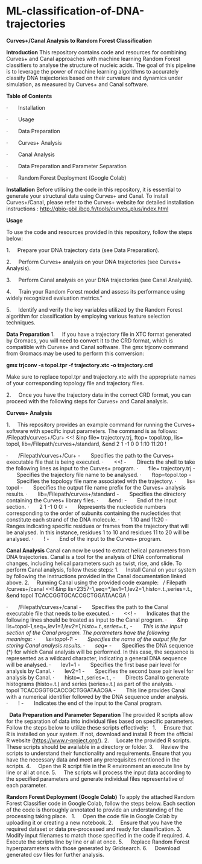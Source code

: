 # ML-classification-of-DNA-trajectories
**Curves+/Canal Analysis to Random Forest Classification**
 
 
 
**Introduction**
This repository contains code and resources for combining Curves+ and Canal approaches with machine learning Random Forest classifiers to analyse the structure of nucleic acids. The goal of this pipeline is to leverage the power of machine learning algorithms to accurately classify DNA trajectories based on their curvature and dynamics under simulation, as measured by Curves+ and Canal software.
 
 
 
**Table of Contents**

·       Installation

·       Usage

·       Data Preparation

·       Curves+ Analysis

·       Canal Analysis

·       Data Preparation and Parameter Separation

·       Random Forest Deployment (Google Colab)
 
 
 
 **Installation**
Before utilising the code in this repository, it is essential to generate your structural data using Curves+ and Canal. To install Curves+/Canal, please refer to the Curves+ website for detailed installation instructions : http://gbio-pbil.ibcp.fr/tools/curves_plus/index.html
 
 
 
 **Usage**
 
 To use the code and resources provided in this repository, follow the steps below:


1.     Prepare your DNA trajectory data (see Data Preparation).


2.     Perform Curves+ analysis on your DNA trajectories (see Curves+ Analysis).


3.     Perform Canal analysis on your DNA trajectories (see Canal Analysis).


4.     Train your Random Forest model and assess its performance using widely recognized evaluation metrics."


5.     Identify and verify the key variables utilized by the Random Forest algorithm for classification by employing various feature selection techniques.
  
  
  
 
**Data Preparation**
1.     If you have a trajectory file in XTC format generated by Gromacs, you will need to convert it to the CRD format, which is compatible with Curves+ and Canal software. The gmx trjconv command from Gromacs may be used to perform this conversion: 


 
**gmx trjconv -s topol.tpr -f trajectory.xtc -o trajectory.crd**
 
 
 
Make sure to replace topol.tpr and trajectory.xtc with the appropriate names of your corresponding topology file and trajectory files.
 
 
 
2.     Once you have the trajectory data in the correct CRD format, you can proceed with the following steps for Curves+ and Canal analysis.
 
 
 **Curves+ Analysis**
 
1.     This repository provides an example command for running the Curves+ software with specific input parameters. The command is as follows:
 
/Filepath/curves+/Cur+ <<!
&inp file= trajectory.trj, ftop= topol.top, lis= topol, 
lib=/Filepath/curves+/standard,
&end
2 1 -1 0 0
1:10
11:20
!

·       /Filepath/curves+/Cur+
-       Specifies the path to the Curves+ executable file that is being executed.
·       <<!
-       Directs the shell to take the following lines as input to the Curves+ program.
·       file= trajectory.trj
-       Specifies the trajectory file name to be analysed.
·       ftop=topol.top
-       Specifies the topology file name associated with the trajectory.
·       lis= topol
-       Specifies the output file name prefix for the Curves+ analysis results.
·       lib=/Filepath/curves+/standard
-       Specifies the directory containing the Curves+ library files.
·       &end:
-       End of the input section.
·       2 1 -1 0 0:
-       Represents the nucleotide numbers corresponding to the order of subunits containing the nucleotides that constitute each strand of the DNA molecule.
·       1:10 and 11:20
-       Ranges indicating specific residues or frames from the trajectory that will be analysed. In this instance, residues 1 to 10 and residues 11 to 20 will be analysed.
·       !
-       End of the input to the Curves+ program.
 
 
**Canal Analysis**
Canal can now be used to extract helical parameters from DNA trajectories. Canal is a tool for the analysis of DNA conformational changes, including helical parameters such as twist, rise, and slide.
To perform Canal analysis, follow these steps:
1.     Install Canal on your system by following the instructions provided in the Canal documentation linked above.
2.     Running Canal using the provided code example:
 
/ Filepath /curves+/canal <<!
&inp lis=2357-1,seq=*,lev1=1,lev2=1,histo=.t.,series=.t.,
&end
topol TCACCGGTGCACCGCTGGATAACGA
!

·       /Filepath/curves+/canal
-       Specifies the path to the Canal executable file that needs to be executed.
·       <<!
-       Indicates that the following lines should be treated as input to the Canal program.
·       &inp lis=topol-1,seq=*,lev1=1,lev2=1,histo=.t.,series=.t.,
-       This is the input section of the Canal program. The parameters have the following meanings:
·       lis=topol-1:
-       Specifies the name of the output file for storing Canal analysis results.
·       seq=*
-       Specifies the DNA sequence (*) for which Canal analysis will be performed. In this case, the sequence is represented as a wildcard character, indicating a general DNA sequence will be analysed.
·       lev1=1
-       Specifies the first base pair level for analysis by Canal.
·       lev2=1
-       Specifies the second base pair level for analysis by Canal.
·       histo=.t.,series=.t.,
-       Directs Canal to generate histograms (histo=.t.) and series (series=.t.) as part of the analysis.
·       topol TCACCGGTGCACCGCTGGATAACGA
-       This line provides Canal with a numerical identifier followed by the DNA sequence under analysis.
·       !
-       Indicates the end of the input to the Canal program.

 
**Data Preparation and Parameter Separation**
The provided R scripts allow for the separation of data into individual files based on specific parameters. Follow the steps below to utilize these scripts effectively:
 
1.     Ensure that R is installed on your system. If not, download and install R from the official R website (https://www.r-project.org/).
2.     Locate the provided R scripts. These scripts should be available in a directory or folder.
3.     Review the scripts to understand their functionality and requirements. Ensure that you have the necessary data and meet any prerequisites mentioned in the scripts.
4.     Open the R script file in the R environment an execute line by line or all at once.
5.     The scripts will process the input data according to the specified parameters and generate individual files representative of each parameter.


**Random Forest Deployment (Google Colab)**
To apply the attached Random Forest Classifier code in Google Colab, follow the steps below. Each section of the code is thoroughly annotated to provide an understanding of the processing taking place.
 
1.     Open the code file in Google Colab by uploading it or creating a new notebook.
2.     Ensure that you have the required dataset or data pre-processed and ready for classification.
3.     Modify input filenames to match those specified in the code if required.
4.     Execute the scripts line by line or all at once.
5.     Replace Random Forest hyperparameters with those generated by Gridsearch.
6.     Download generated csv files for further analysis.

